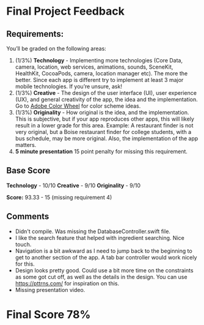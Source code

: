 # Final Project Feedback



## Requirements:

You’ll be graded on the following areas:

1. (1/3%) **Technology** - Implementing more technologies (Core Data, camera, location, web services, animations, sounds, SceneKit, HealthKit, CocoaPods, camera, location manager etc). The more the better. Since each app is different try to implement at least 3 major mobile technologies. If you’re unsure, ask!
2. (1/3%) **Creative** - The design of the user interface (UI), user experience (UX), and general creativity of the app, the idea and the implementation. Go to [Adobe Color Wheel](https://color.adobe.com/create) for color scheme ideas.
3. (1/3%) **Originality** - How original is the idea, and the implementation. This is subjective, but if your app reproduces other apps, this will likely result in a lower grade for this area. Example: A restaurant finder is not very original, but a Boise restaurant finder for college students, with a bus schedule, may be more original. Also, the implementation of the app matters. 
4. **5 minute presentation** 15 point penalty for missing this requirement.



## Base Score

**Technology** - 10/10
**Creative** - 9/10
**Originality** - 9/10

**Score:** 93.33 - 15 (missing requirement 4)



## Comments

- Didn't compile. Was missing the DatabaseController.swift file.
- I like the search feature that helped with ingredient searching. Nice touch.
- Navigation is a bit awkward as I need to jump back to the beginning to get to another section of the app. A tab bar controller would work nicely for this.
- Design looks pretty good. Could use a bit more time on the constraints as some got cut off, as well as the details in the design. You can use https://pttrns.com/ for inspiration on this.
- Missing presentation video.

# Final Score 78%

